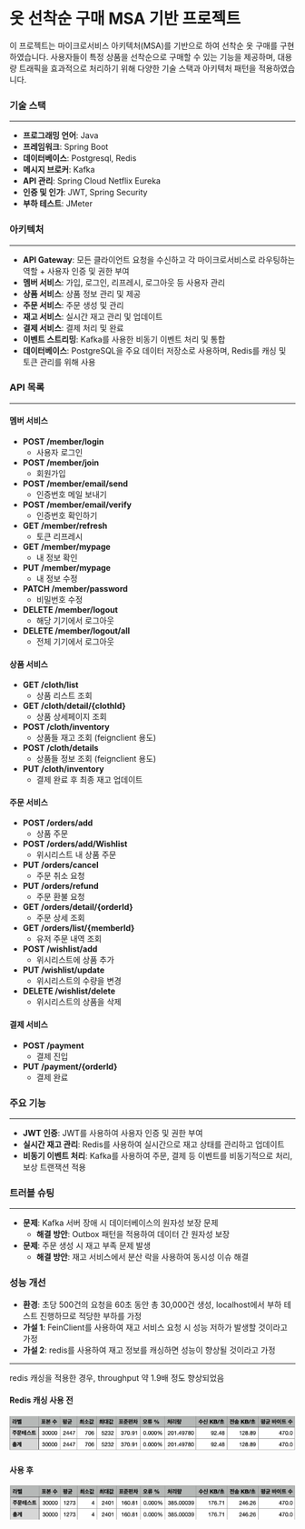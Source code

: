 # 옷 선착순 구매 MSA 기반 프로젝트
이 프로젝트는 마이크로서비스 아키텍처(MSA)를 기반으로 하여 선착순 옷 구매를 구현하였습니다. 
사용자들이 특정 상품을 선착순으로 구매할 수 있는 기능을 제공하며, 
대용량 트래픽을 효과적으로 처리하기 위해 다양한 기술 스택과 아키텍처 패턴을 적용하였습니다.

### 기술 스택

---
- **프로그래밍 언어**: Java
- **프레임워크**: Spring Boot
- **데이터베이스**: Postgresql, Redis
- **메시지 브로커**: Kafka
- **API 관리**: Spring Cloud Netflix Eureka
- **인증 및 인가**: JWT, Spring Security
- **부하 테스트**: JMeter

### 아키텍처

---
- **API Gateway**: 모든 클라이언트 요청을 수신하고 각 마이크로서비스로 라우팅하는 역할 + 사용자 인증 및 권한 부여
- **멤버 서비스**: 가입, 로그인, 리프레시, 로그아웃 등 사용자 관리
- **상품 서비스**: 상품 정보 관리 및 제공
- **주문 서비스**: 주문 생성 및 관리
- **재고 서비스**: 실시간 재고 관리 및 업데이트
- **결제 서비스**: 결제 처리 및 완료
- **이벤트 스트리밍**: Kafka를 사용한 비동기 이벤트 처리 및 통합
- **데이터베이스**: PostgreSQL을 주요 데이터 저장소로 사용하며, Redis를 캐싱 및 토큰 관리를 위해 사용

### API 목록

---
#### 멤버 서비스
- **POST /member/login**
  - 사용자 로그인
- **POST /member/join**
  - 회원가입
- **POST /member/email/send**
  - 인증번호 메일 보내기
- **POST /member/email/verify**
  - 인증번호 확인하기
- **GET /member/refresh**
  - 토큰 리프레시
- **GET /member/mypage**
  - 내 정보 확인
- **PUT /member/mypage**
  - 내 정보 수정
- **PATCH /member/password**
  - 비밀번호 수정
- **DELETE /member/logout**
  - 해당 기기에서 로그아웃
- **DELETE /member/logout/all**
  - 전체 기기에서 로그아웃

#### 상품 서비스
- **GET /cloth/list**
  - 상품 리스트 조회
- **GET /cloth/detail/{clothId}**
  - 상품 상세페이지 조회
- **POST /cloth/inventory**
  - 상품들 재고 조회 (feignclient 용도)
- **POST /cloth/details**
  - 상품들 정보 조회 (feignclient 용도)
- **PUT /cloth/inventory**
  - 결제 완료 후 최종 재고 업데이트

#### 주문 서비스
- **POST /orders/add**
   - 상품 주문
- **POST /orders/add/Wishlist**
   - 위시리스트 내 상품 주문
- **PUT /orders/cancel** 
   - 주문 취소 요청
- **PUT /orders/refund**
   - 주문 환불 요청
- **GET /orders/detail/{orderId}**
   - 주문 상세 조회
- **GET /orders/list/{memberId}**
  - 유저 주문 내역 조회
- **POST /wishlist/add**
  - 위시리스트에 상품 추가
- **PUT /wishlist/update**
  - 위시리스트의 수량을 변경
- **DELETE /wishlist/delete**
  - 위시리스트의 상품을 삭제

#### 결제 서비스
- **POST /payment**
  - 결제 진입
- **PUT /payment/{orderId}**
  - 결제 완료

### 주요 기능

---
- **JWT 인증**: JWT를 사용하여 사용자 인증 및 권한 부여
- **실시간 재고 관리**: Redis를 사용하여 실시간으로 재고 상태를 관리하고 업데이트
- **비동기 이벤트 처리**: Kafka를 사용하여 주문, 결제 등 이벤트를 비동기적으로 처리, 보상 트랜잭션 적용


### 트러블 슈팅

---
- **문제**: Kafka 서버 장애 시 데이터베이스의 원자성 보장 문제
    - **해결 방안**: Outbox 패턴을 적용하여 데이터 간 원자성 보장
- **문제**: 주문 생성 시 재고 부족 문제 발생
    - **해결 방안**: 재고 서비스에서 분산 락을 사용하여 동시성 이슈 해결

### 성능 개선

- **환경**: 초당 500건의 요청을 60초 동안 총 30,000건 생성, localhost에서 부하 테스트 진행하므로 적당한 부하를 가정
- **가설 1**: FeinClient를 사용하여 재고 서비스 요청 시 성능 저하가 발생할 것이라고 가정
- **가설 2**: redis를 사용하여 재고 정보를 캐싱하면 성능이 향상될 것이라고 가정
---
redis 캐싱을 적용한 경우, throughput 약 1.9배 정도 향상되었음
#### Redis 캐싱 사용 전
![Project Architecture](images/beforeCache.png)
#### 사용 후
![Project Architecture](images/afterCache.png)